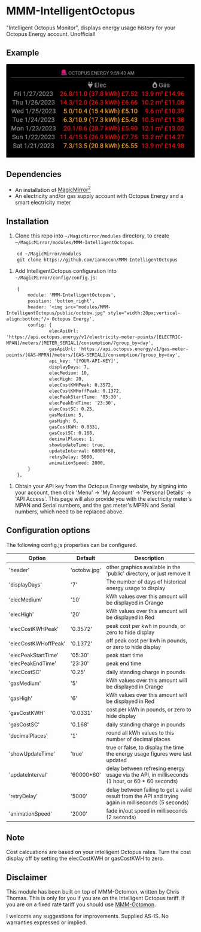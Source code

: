 # MMM-IntelligentOctopus

"Intelligent Octopus Monitor", displays energy usage history for your Octopus Energy account. Unofficial!

## Example

![screenshot](screenshot.jpg)

## Dependencies

* An installation of [MagicMirror<sup>2</sup>](https://github.com/MichMich/MagicMirror)
* An electricity and/or gas supply account with Octopus Energy and a smart electricity meter

## Installation

1. Clone this repo into `~/MagicMirror/modules` directory, to create `~/MagicMirror/modules/MMM-IntelligentOctopus`.

```
	cd ~/MagicMirror/modules
	git clone https://github.com/ianmccon/MMM-IntelligentOctopus
```

1. Add IntelligentOctopus configuration into `~/MagicMirror/config/config.js`:

```
	{
		module: 'MMM-IntelligentOctopus',
		position: 'bottom_right',
		header: '<img src="modules/MMM-IntelligentOctopus/public/octobw.jpg" style="width:20px;vertical-align:bottom;"/> Octopus Energy',
		config: {
				elecApiUrl: 'https://api.octopus.energy/v1/electricity-meter-points/[ELECTRIC-MPAN]/meters/[METER_SERIAL]/consumption/?group_by=day',
				gasApiUrl: 'https://api.octopus.energy/v1/gas-meter-points/[GAS-MPRN]/meters/[GAS-SERIAL]/consumption/?group_by=day',
				api_key: '[YOUR-API-KEY]',
				displayDays: 7,
				elecMedium: 10,
				elecHigh: 20,
				elecCostKWHPeak: 0.3572,
				elecCostKWHoffPeak: 0.1372,
				elecPeakStartTime: '05:30',
				elecPeakEndTime: '23:30',
				elecCostSC: 0.25,
				gasMedium: 5,
				gasHigh: 6,
				gasCostKWH: 0.0331,
				gasCostSC: 0.168,				
				decimalPlaces: 1,
				showUpdateTime: true,
				updateInterval: 60000*60,
				retryDelay: 5000,
				animationSpeed: 2000,
		}
	},
```

1. Obtain your API key from the Octopus Energy website, by signing into your account, then click 'Menu' -> 'My Account' -> 'Personal Details' -> 'API Access'. This page will also provide you with the electricity meter's MPAN and Serial numbers, and the gas meter's MPRN and Serial numbers, which need to be replaced above.

## Configuration options

The following config.js properties can be configured.

| **Option** | **Default** | **Description** |
| --- | --- | --- |
| 'header' | 'octobw.jpg' | other graphics available in the 'public' directory, or just remove it |
| 'displayDays' | '7' | The number of days of historical energy usage to display |
| 'elecMedium' | '10' | kWh values over this amount will be displayed in Orange |
| 'elecHigh' | '20' | kWh values over this amount will be displayed in Red |
| 'elecCostKWHPeak' | '0.3572' | peak cost per kwh in pounds, or zero to hide display |
| 'elecCostKWHoffPeak' | '0.1372' | off peak cost per kwh in pounds, or zero to hide display |
| 'elecPeakStartTime' | '05:30' | peak start time |
| 'elecPeakEndTime' | '23:30' | peak end time |s
| 'elecCostSC' | '0.25' | daily standing charge in pounds |
| 'gasMedium' | '5' | kWh values over this amount will be displayed in Orange |
| 'gasHigh' | '6' | kWh values over this amount will be displayed in Red |
| 'gasCostKWH' | '0.0331' | cost per kWh in pounds, or zero to hide display |
| 'gasCostSC' | '0.168' | daily standing charge in pounds |
| 'decimalPlaces' | '1' | round all kWh values to this number of decimal places |
| 'showUpdateTime' | 'true' | true or false, to display the time the energy usage figures were last updated |
| 'updateInterval' | '60000\*60' | delay between refresing energy usage via the API, in milliseconds (1 hour, or 60 * 60 seconds) |
| 'retryDelay' | '5000' | delay between failing to get a valid result from the API and trying again in milliseconds (5 seconds) |
| 'animationSpeed' | '2000' | fade in/out speed in milliseconds (2 seconds) |


## Note

Cost calcuations are based on your intelligent Octopus rates. Turn the cost display off by setting the elecCostKWH or gasCostKWH to zero.

## Disclaimer

This module has been built on top of MMM-Octomon, written by Chris Thomas. This is only for you if you are on the Intelligent Octopus tariff. If you are on a fixed rate tariff you should use [MMM-Octomon](https://github.com/christopherpthomas/MMM-OctoMon). 

I welcome any suggestions for improvements. Supplied AS-IS. No warranties expressed or implied. 

